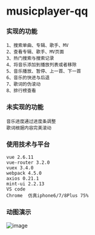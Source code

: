 # musicplayer-qq

### 实现的功能
```
1、搜索单曲、专辑、歌手、MV
2、查看专辑、歌手、MV页面
3、热门搜索与搜索记录
4、将音乐添加到播放列表或者移除
5、音乐播放、暂停、上一首、下一首
6、音乐的快进与后退
7、歌词的伪滚动
8、排行榜查看
```
### 未实现的功能
```
音乐进度通过进度条调整
歌词根据内容完美滚动
```
### 使用技术与平台
```
vue 2.6.11
vue-router 3.2.0
vuex 3.4.0
webpack 4.5.0
axios 0.21.1
mint-ui 2.2.13
VS code
Chrome  仿真iphone6/7/8Plus 75%
```
### 动图演示

![image](https://github.com/StormerZSha/musicplayer-qq/master/src/assets/replay.gif)


